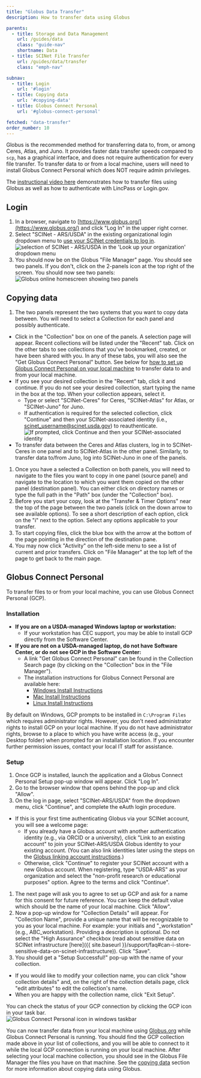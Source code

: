 ```yaml
---
title: "Globus Data Transfer"
description: How to transfer data using Globus

parents:
  - title: Storage and Data Management
    url: /guides/data
    class: "guide-nav"
    shortname: Data
  - title: SCINet File Transfer
    url: /guides/data/transfer
    class: "emph-nav"

subnav:
  - title: Login
    url: '#login'
  - title: Copying data
    url: '#copying-data'
  - title: Globus Connect Personal
    url: '#globus-connect-personal'

fetched: "data-transfer"
order_number: 10
---
```


Globus is the recommended method for transferring data to, from, or among Ceres, Atlas, and Juno. It provides faster data transfer speeds compared to `scp`, has a graphical interface, and does not require authentication for every file transfer. To transfer data to or from a local machine, users will need to install Globus Connect Personal which does NOT require admin privileges. <!--excerpt-->

The [instructional video here](https://www.youtube.com/watch?v=BAodkpwOJuA) demonstrates how to transfer files using Globus as well as how to authenticate with LincPass or Login.gov.

## Login
1. In a browser, navigate to [https://www.globus.org/](https://www.globus.org/) and click "Log In" in the upper right corner.
1. Select "SCINet - ARS/USDA" in the existing organizational login dropdown menu to [use your SCINet credentials to log in](/guides/access/web-based-login).  
  ![selection of SCINet - ARS/USDA in the 'Look up your organization' dropdown menu](../assets/globus-selection.png)
1. You should now be on the Globus "File Manager" page. You should see two panels. If you don't, click on the 2-panels icon at the top right of the screen. You should now see two panels:  
  ![Globus online homescreen showing two panels](../assets/globus-homescreen.png)

## Copying data
1. The two panels represent the two systems that you want to copy data between. You will need to select a Collection for each panel and possibly authenticate.
  * Click in the "Collection" box on one of the panels. A selection page will appear. Recent collections will be listed under the "Recent" tab. Click on the other tabs to see collections that you've bookmarked, created, or have been shared with you. In any of these tabs, you will also see the "Get Globus Connect Personal" button. See below for [how to set up Globus Connect Personal on your local machine](#globus-connect-personal) to transfer data to and from your local machine.
  * If you see your desired collection in the "Recent" tab, click it and continue. If you do not see your desired collection, start typing the name in the box at the top. When your collection appears, select it.
    * Type or select "SCINet-Ceres" for Ceres, "SCINet-Atlas" for Atlas, or "SCINet-Juno" for Juno.
    * If authentication is required for the selected collection, click "Continue" and then your SCINet-associated identity (i.e., scinet_username@scinet.usda.gov) to reauthenticate.
      ![If prompted, click Continue and then your SCINet-associated identity](../assets/globus_reauth.png)
  * To transfer data between the Ceres and Atlas clusters, log in to SCINet-Ceres in one panel and to SCINet-Atlas in the other panel. Similarly, to transfer data to/from Juno, log into SCINet-Juno in one of the panels.
1. Once you have a selected a Collection on both panels, you will need to navigate to the files you want to copy in one panel (source panel) and navigate to the location to which you want them copied on the other panel (destination panel). You can either click on directory names or type the full path in the "Path" box (under the "Collection" box).
1. Before you start your copy, look at the "Transfer & Timer Options" near the top of the page between the two panels (click on the down arrow to see available options). To see a short description of each option, click on the "i" next to the option. Select any options applicable to your transfer. 
1. To start copying files, click the blue box with the arrow at the bottom of the page pointing in the direction of the destination pane.
1. You may now click "Activity" on the left-side menu to see a list of current and prior transfers. Click on "File Manager" at the top left of the page to get back to the main page.

## Globus Connect Personal

To transfer files to or from your local machine, you can use Globus Connect Personal (GCP).  

### Installation

* **If you are on a USDA-managed Windows laptop or workstation:**
  * If your workstation has CEC support, you may be able to install GCP directly from the Software Center.
* **If you are not on a USDA-managed laptop, do not have Software Center, or do not see GCP in the Software Center:**
  * A link "Get Globus Connect Personal" can be found in the Collection Search page (by clicking on the "Collection" box in the "File Manager"). 
  * The installation instructions for Globus Connect Personal are available here: 
    * [Windows Install Instructions](https://docs.globus.org/how-to/globus-connect-personal-windows/)
    * [Mac Install Instructions](https://docs.globus.org/how-to/globus-connect-personal-mac/)
    * [Linux Install Instructions](https://docs.globus.org/how-to/globus-connect-personal-linux/)

By default on Windows, GCP prompts to be installed in `C:\Program Files` which requires administrator rights. However, you don’t need administrator rights to install GCP on your local machine. If you do not have administrator rights, browse to a place to which you have write access (e.g., your Desktop folder) when prompted for an installation location. If you encounter further permission issues, contact your local IT staff for assistance. 

### Setup

1. Once GCP is installed, launch the application and a Globus Connect Personal Setup pop-up window will appear. Click "Log In".  
1. Go to the browser window that opens behind the pop-up and click "Allow".  
1. On the log in page, select "SCINet-ARS/USDA" from the dropdown menu, click "Continue", and complete the eAuth login procedure.  
  * If this is your first time authenticating Globus via your SCINet account, you will see a welcome page:
      * If you already have a Globus account with another authentication identity (e.g., via ORCID or a university), click "Link to an existing account" to join your SCINet-ARS/USDA Globus identity to your existing account. (You can also link identities later using the steps on the [Globus linking account instructions](https://docs.globus.org/guides/tutorials/manage-identities/link-to-existing/).)  
      * Otherwise, click "Continue" to register your SCINet account with a new Globus account. When registering, type "USDA-ARS" as your organization and select the "non-profit research or educational purposes" option. Agree to the terms and click "Continue".  
1. The next page will ask you to agree to set up GCP and ask for a name for this consent for future reference. You can keep the default value which should be the name of your local machine. Click "Allow".  
1. Now a pop-up window for "Collection Details" will appear. For "Collection Name", provide a unique name that will be recognizable to you as your local machine. For example:  your initials and "_workstation" (e.g., ABC_workstation). Providing a description is optional. Do not select the "High Assurance" checkbox (read about sensitive data on SCINet infrastructure [here]({{ site.baseurl }}/support/faq#can-i-store-sensitive-data-on-scinet-infrastructure)). Click "Save".  
1. You should get a "Setup Successful!" pop-up with the name of your collection.  
  * If you would like to modify your collection name, you can click "show collection details" and, on the right of the collection details page, click "edit attributes" to edit the collection's name.  
  * When you are happy with the collection name, click "Exit Setup". 

 
You can check the status of your GCP connection by clicking the GCP icon in your task bar.  
  ![Globus Connect Personal icon in windows taskbar](../assets/taskbar_gcp_icon.png) 

You can now transfer data from your local machine using [Globus.org](https://www.globus.org/) while Globus Connect Personal is running. You should find the GCP collection made above in your list of collections, and you will be able to connect to it while the local GCP connection is running on your local machine. After selecting your local machine collection, you should see in the Globus File Manager the files you have on that machine. See the [copying data](#copying-data) section for more information about copying data using Globus. 
